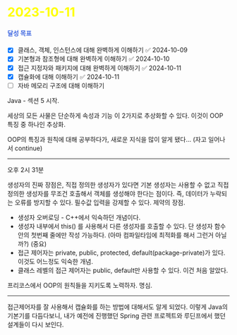 # <span style="color:yellow">2023-10-11</span>

#### <span style="color:royalblue">달성 목표</span>
- [x] 클래스, 객체, 인스턴스에 대해 완벽하게 이해하기 ✅ 2024-10-09
- [x] 기본형과 참조형에 대해 완벽하게 이해하기 ✅ 2024-10-10
- [x] 접근 지정자와 패키지에 대해 완벽하게 이해하기 ✅ 2024-10-11
- [x] 캡슐화에 대해 이해하기 ✅ 2024-10-11
- [ ] 자바 메모리 구조에 대해 이해하기

Java - 섹션 5 시작.

세상의 모든 사물은 단순하게 속성과 기능 이 2가지로 추상화할 수 있다.
이것이 OOP 특징 중 하나인 추상화.

OOP의 특징과 원칙에 대해 공부하다가, 새로운 지식을 많이 알게 됐다... (자고 일어나서 continue)



- - -

오후 2시 31분 

생성자의 진짜 장점은, 직접 정의한 생성자가 있다면 기본 생성자는 사용할 수 없고 직접 정의한 생성자를 무조건 호출해서 객체를 생성해야 한다는 점이다. 즉, 데이터가 누락되는 오류를 방지할 수 있다. 필수값 입력을 강제할 수 있다. 제약의 장점.

- 생성자 오버로딩 - C++에서 익숙하던 개념이다.
- 생성자 내부에서 this() 를 사용해서 다른 생성자를 호출할 수 있다. 단 생성자 함수 안의 첫번째 줄에만 작성 가능하다. (아마 컴파일타임에 최적화를 해서 그런거 아닐까?) (중요)
- 접근 제어자는 private, public, protected, default(package-private)가 있다. 이것도 어느정도 익숙한 개념.
- 클래스 레벨의 접근 제어자는 public, default만 사용할 수 있다. 이건 처음 알았다.


프리코스에서 OOP의 원칙들을 지키도록 노력하자. 명심.



- - -

접근제어자를 잘 사용해서 캡슐화를 하는 방법에 대해서도 알게 되었다.
이렇게 Java의 기본기를 다듬다보니, 내가 예전에 진행했던 Spring 관련 프로젝트와 루딘프에서 했던 설계들이 다시 보인다.

